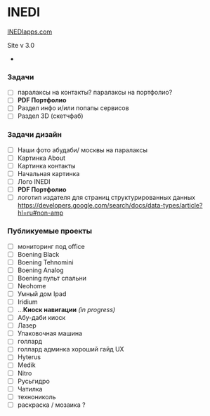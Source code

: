 ﻿# INEDI
[INEDIapps.com](https://inediapps.com/)

Site v 3.0

-
### Задачи
- [ ] паралаксы на контакты? паралаксы на портфолио?
- [ ] **PDF Портфолио**
- [ ] Раздел инфо и/или попапы сервисов
- [ ] Раздел 3D (скетчфаб)

### Задачи дизайн
- [ ] Наши фото абудаби/ москвы на паралаксы
- [ ] Картинка About
- [ ] Картинка контакты
- [ ] Начальная картинка
- [ ] Лого INEDI
- [ ] **PDF Портфолио**
- [ ] логотип издателя для страниц структурированных данных
https://developers.google.com/search/docs/data-types/article?hl=ru#non-amp

### Публикуемые проекты
- [ ] мониторинг под office
- [ ] Boening Black
- [ ] Boening Tehnomini
- [ ] Boening Analog
- [ ] Boening пульт спальни
- [ ] Neohome
- [ ] Умный дом Ipad
- [ ] Iridium
- [ ] ...**Киоск навигации** *(in progress)*
- [ ] Абу-даби киоск
- [ ] Лазер
- [ ] Упаковочная машина
- [ ] голлард  
- [ ] голлард админка хороший гайд UX
- [ ] Hyterus
- [ ] Medik
- [ ] Nitro 
- [ ] Русьгидро
- [ ] Чатилка
- [ ] технониколь
- [ ] раскраска / мозаика ?
